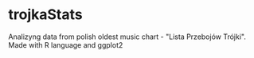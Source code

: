 # trojkaStats
Analizyng data from polish oldest music chart - "Lista Przebojów Trójki". Made with R language and ggplot2

